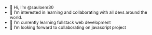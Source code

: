- 👋 Hi, I’m @sauloem30
- 👀 I’m interested in learning and collaborating with all devs around the world.
- 🌱 I’m currently learning fullstack web development
- 💞️ I’m looking forward to collaborating on javascript project

<!---
sauloem30/sauloem30 is a ✨ special ✨ repository because its `README.md` (this file) appears on your GitHub profile.
You can click the Preview link to take a look at your changes.
--->
